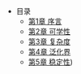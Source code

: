 - 目录
  - [第1章 序言](chapter1/chapter1.md)
  - [第2章 可学性](chapter2/chapter2.md)
  - [第3章 复杂度](chapter3/chapter3.md)
  - [第4章 泛化界](chapter4/chapter4.md)
  - [第5章 稳定性](chapter5/chapter5.md))

